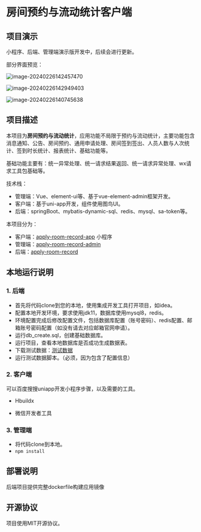 # 房间预约与流动统计客户端

## 项目演示

小程序、后端、管理端演示版开发中，后续会进行更新。

部分界面预览：

![image-20240226142457470](https://mushanyu-note.oss-cn-beijing.aliyuncs.com/mk-image/image-20240226142457470.png)

![image-20240226142949403](https://mushanyu-note.oss-cn-beijing.aliyuncs.com/mk-image/image-20240226142949403.png)

![image-20240226140745638](https://mushanyu-note.oss-cn-beijing.aliyuncs.com/mk-image/image-20240226140745638.png)

## 项目描述

本项目为**房间预约与流动统计**，应用功能不局限于预约与流动统计，主要功能包含消息通知、公告、房间预约、通用申请处理、房间签到签出、人员人数与人次统计、签到时长统计、报表统计、基础功能等。

基础功能主要有：统一异常处理、统一请求结果返回、统一请求异常处理、wx请求工具包基础等。

技术栈：

- 管理端：Vue、element-ui等、基于vue-element-admin框架开发。
- 客户端：基于uni-app开发，组件使用图鸟UI。
- 后端：springBoot、mybatis-dynamic-sql、redis、mysql、sa-token等。

本项目分为：

- 客户端：[apply-room-record-app](https://github.com/MuShanYu/apply-room-record-app) 小程序
- 管理端：[apply-room-record-admin](https://github.com/MuShanYu/apply-room-record-admin) 
- 后端：[apply-room-record](https://github.com/MuShanYu/apply-room-record) 

## 本地运行说明

### 1. 后端

- 首先将代码clone到您的本地，使用集成开发工具打开项目，如idea。
- 配置本地开发环境，要求使用jdk11，数据库使用mysql8，redis。
- 环境配置完成后修改配置文件，包括数据库配置（账号密码）、redis配置、邮箱账号密码配置（如没有请去对应邮箱官网申请）。
- 运行db_create.sql，创建基础数据库。
- 运行项目，查看本地数据库是否成功生成数据表。
- 下载测试数据：[测试数据](https://mushanyu-app-arr.oss-cn-beijing.aliyuncs.com/static/apply_room_record.sql)
- 运行测试数据脚本。（必须，因为包含了配置信息）

### 2. 客户端

可以百度搜搜uniapp开发小程序步骤，以及需要的工具。

- Hbuildx

- 微信开发者工具

### 3. 管理端

- 将代码clone到本地。
- `npm install`

## 部署说明

后端项目提供完整dockerfile构建应用镜像

## 开源协议

项目使用MIT开源协议。

